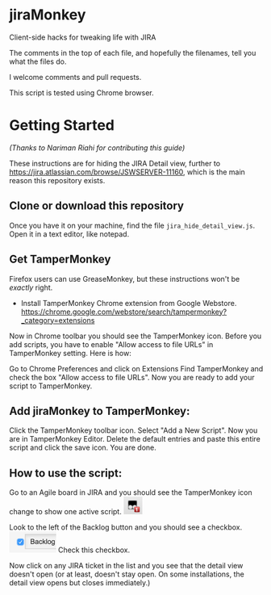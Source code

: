 # jiraMonkey

Client-side hacks for tweaking life with JIRA

The comments in the top of each file, and hopefully the filenames, tell you what
the files do.

I welcome comments and pull requests.

This script is tested using Chrome browser.

# Getting Started
_(Thanks to Nariman Riahi for contributing this guide)_

These instructions are for hiding the JIRA Detail view, further to
https://jira.atlassian.com/browse/JSWSERVER-11160, which is the main reason this
repository exists.

## Clone or download this repository

Once you have it on your machine, find the file ``jira_hide_detail_view.js``.
Open it in a text editor, like notepad.

## Get TamperMonkey

Firefox users can use GreaseMonkey, but these instructions won't be _exactly_
right.

* Install TamperMonkey Chrome extension from Google Webstore. <https://chrome.google.com/webstore/search/tampermonkey?_category=extensions>

Now in Chrome toolbar you should see the TamperMonkey icon.
Before you add scripts, you have to enable "Allow access to file URLs" in TamperMonkey setting. Here is how:

Go to Chrome Preferences and click on Extensions
Find TamperMonkey and check the box "Allow access to file URLs".
Now you are ready to add your script to TamperMonkey.

## Add jiraMonkey to TamperMonkey:

Click the TamperMonkey toolbar icon.
Select "Add a New Script". Now you are in TamperMonkey Editor.
Delete the default entries and paste this entire script and click the save icon.
You are done.

## How to use the script:

Go to an Agile board in JIRA and you should see the TamperMonkey icon change to show one active script. ![Tampermonkey icon with red overlay](images/tampermonkey-active.png)

Look to the left of the Backlog button and you should see a checkbox. ![Checkbox illustration](images/checkbox.png) Check this checkbox.

Now click on any JIRA ticket in the list and you see that the detail view doesn't open (or at least, doesn't stay open. On some installations, the detail view opens but closes immediately.)
